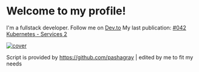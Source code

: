 # Welcome to my profile!
I'm a fullstack developer. Follow me on [Dev.to](https://dev.to/elkhatibomar)
My last publication:
[ #042 Kubernetes - Services 2](https://dev.to/elkhatibomar/042-kubernetes-services-2-3nmj)

[![cover](https://res.cloudinary.com/practicaldev/image/fetch/s--Au4r5q-m--/c_imagga_scale,f_auto,fl_progressive,h_420,q_auto,w_1000/https://res.cloudinary.com/practicaldev/image/fetch/s--qAhQaIeM--/c_imagga_scale%2Cf_auto%2Cfl_progressive%2Ch_420%2Cq_auto%2Cw_1000/https://dev-to-uploads.s3.amazonaws.com/i/pl5nppp5mmg1ekrao616.png)](https://dev.to/elkhatibomar/042-kubernetes-services-2-3nmj)



Script is provided by https://github.com/pashagray | edited by me to fit my needs
